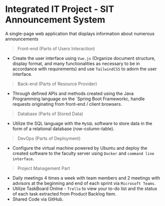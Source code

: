 # Integrated IT Project - SIT Announcement System
A single-page web application that displays information about numerous announcements


> Front-end (Parts of Users Interaction)
- Create the user interface using `Vue.js` (Organize document structure, display format, and many functionalities as necessary to be in accordance with requirements) and use `TailwindCSS` to adorn the user interface.

> Back-end (Parts of Resource Provider)
- Through defined APIs and methods created using the Java Programming language on the `Spring Boot Frameworkc, handle requests originating from front-end / client browsers.

> Database (Parts of Stored Data)
- Utilize the SQL language with the `MySQL` software to store data in the form of a relational database (row-column-table).

> DevOps (Parts of Deployment)
- Configure the virtual machine powered by Ubuntu and deploy the created software to the faculty server using `Docker` and `command line interface`.

> Project Management Part
- Daily meetings 4 times a week with team members and 2 meetings with advisors at the beginning and end of each sprint via `Microsoft Teams`.
- Utilize TaskBoard Online - `Trello` to view your to-do list and the status of each task extracted from Product Backlog Item.
- Shared Code via GitHub.
